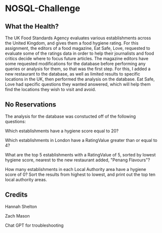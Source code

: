 # NOSQL-Challenge

## What the Health?
The UK Food Standards Agency evaluates various establishments across the United Kingdom, and gives them a food hygiene rating. For this assignment, the editors of a food magazine, Eat Safe, Love, requested to evaluate some of the ratings data in order to help their journalists and food critics decide where to focus future articles. The magazine editors have some requested modifications for the database before performing any queries or analysis for them, so that was the first step. For this, I added a new restaurant to the database, as well as limited results to specific locations in the UK, then performed the analysis on the database. Eat Safe, Love had specific questions they wanted answered, which will help them find the locations they wish to visit and avoid.

## No Reservations
The analysis for the database was constucted off of the following questions:

Which establishments have a hygiene score equal to 20?

Which establishments in London have a RatingValue greater than or equal to 4?

What are the top 5 establishments with a RatingValue of 5, sorted by lowest hygiene score, nearest to the new restaurant added, "Penang Flavours"?

How many establishments in each Local Authority area have a hygiene score of 0? Sort the results from highest to lowest, and print out the top ten local authority areas.

## Credits
Hannah Shelton

Zach Mason

Chat GPT for troubleshooting
